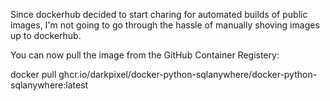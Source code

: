 Since dockerhub decided to start charing for automated builds of public images, I'm not going to go through the hassle
of manually shoving images up to dockerhub.

You can now pull the image from the GitHub Container Registery:

docker pull ghcr.io/darkpixel/docker-python-sqlanywhere/docker-python-sqlanywhere:latest
